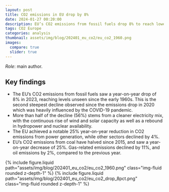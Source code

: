 ```yaml
---
layout: post
title: CO2 emissions in EU drop by 8%
date: 2024-01-27 00:20:00
description: EU’s CO2 emissions from fossil fuels drop 8% to reach lowest levels in 60 years
tags: CO2 Europe
categories: analysis
thumbnail: assets/img/blog/202401_eu_co2/eu_co2_1960.png
images:
  compare: true
  slider: true
---
```


*Role*: main author.

## Key findings
- The EU’s CO2 emissions from fossil fuels saw a year-on-year drop of 8% in 2023, reaching levels unseen since the early 1960s. This is the second steepest decline observed since the emissions drop in 2020 which was heavily influenced by the COVID-19 pandemic.
- More than half of the decline (56%) stems from a cleaner electricity mix, with the continuous rise of wind and solar capacity as well as a rebound in hydropower and nuclear availability.
- The EU achieved a notable 25% year-on-year reduction in CO2 emissions from power generation, while other sectors declined by 4%.
- EU’s CO2 emissions from coal have halved since 2015, and saw a year-on-year decrease of 25%. Gas-related emissions declined by 11%, and oil emissions by 2%, compared to the previous year.

<swiper-container keyboard="true" navigation="true" pagination="true" pagination-clickable="true" pagination-dynamic-bullets="true" rewind="true">
  <swiper-slide>{% include figure.liquid path="assets/img/blog/202401_eu_co2/eu_co2_1960.png" class="img-fluid rounded z-depth-1" %}</swiper-slide>
  <swiper-slide>{% include figure.liquid path="assets/img/blog/202401_eu_co2/eu_co2_drop_8pct.png" class="img-fluid rounded z-depth-1" %}</swiper-slide>
</swiper-container>


